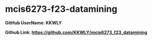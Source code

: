 # mcis6273-f23-datamining

**GitHub UserName: KKWLY**

**Github Link: https://github.com/KKWLY/mcis6273_f23_datamining**
